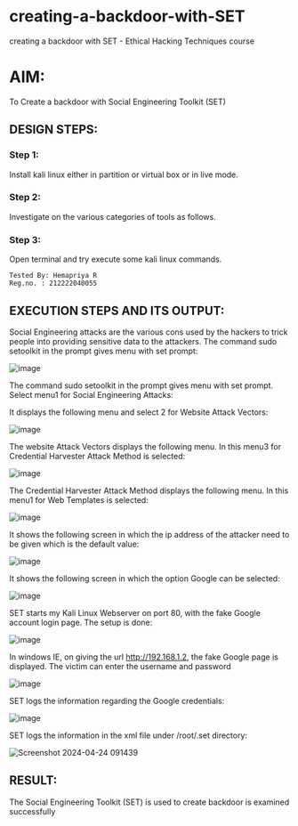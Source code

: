 # creating-a-backdoor-with-SET
creating a backdoor with SET - Ethical Hacking Techniques course

# AIM:
To Create a backdoor with Social Engineering Toolkit (SET)

## DESIGN STEPS:
### Step 1:
Install kali linux either in partition or virtual box or in live mode.

### Step 2:
Investigate on the various categories of tools as follows.

### Step 3:
Open terminal and try execute some kali linux commands.

```
Tested By: Hemapriya R
Reg.no. : 212222040055
```

## EXECUTION STEPS AND ITS OUTPUT:
Social Engineering attacks are the various cons used by the hackers to trick people into providing sensitive data to the attackers. The command sudo setoolkit in the prompt gives menu with set prompt:

![image](https://github.com/Yamunaasri/creating-a-backdoor-with-SET/assets/115707860/332feb02-424c-49e4-bc65-688517dcc8d1)

The command sudo setoolkit in the prompt gives menu with set prompt. Select menu1 for Social Engineering Attacks:

It displays the following menu and select 2 for Website Attack Vectors:

![image](https://github.com/Yamunaasri/creating-a-backdoor-with-SET/assets/115707860/880a2bde-a9f3-452a-90f1-bdd2a2a9f572)

The website Attack Vectors displays the following menu. In this menu3 for Credential Harvester Attack Method is selected:

![image](https://github.com/Yamunaasri/creating-a-backdoor-with-SET/assets/115707860/8ed9bef6-f39f-4666-83d3-ea373ef49105)

The Credential Harvester Attack Method displays the following menu. In this menu1 for Web Templates is selected: 

![image](https://github.com/Yamunaasri/creating-a-backdoor-with-SET/assets/115707860/3c59ee6c-17fb-4fe6-a892-ca404e6f809c)

It shows the following screen in which the ip address of the attacker need to be given which is the default value:

![image](https://github.com/Yamunaasri/creating-a-backdoor-with-SET/assets/115707860/45665630-1fb6-4717-ad19-505bf3c53feb)

It shows the following screen in which the option Google can be selected: 

![image](https://github.com/Yamunaasri/creating-a-backdoor-with-SET/assets/115707860/9bc40cf5-8e37-4278-be60-ff4fe62ec819)

SET starts my Kali Linux Webserver on port 80, with the fake Google account login page. The setup is done: 

![image](https://github.com/user-attachments/assets/ef57dac4-124c-4487-a21d-319847b761f1)


In windows IE, on giving the url http://192.168.1.2, the fake Google page is displayed. The victim can enter the username and password 

![image](https://github.com/Yamunaasri/creating-a-backdoor-with-SET/assets/115707860/ee719ce0-cbff-4a7d-a265-9fa29ed70ba7)

SET logs the information regarding the Google credentials: 

![image](https://github.com/Yamunaasri/creating-a-backdoor-with-SET/assets/115707860/2d9872e5-1ad5-461b-8977-8ceef46349d6)

SET logs the information in the xml file under /root/.set directory:

![Screenshot 2024-04-24 091439](https://github.com/Yamunaasri/creating-a-backdoor-with-SET/assets/115707860/d5cb5cc7-d79a-4a16-a3e9-2cf6bf9a03c5)

## RESULT:
The Social Engineering Toolkit (SET) is used to create backdoor is  examined successfully
